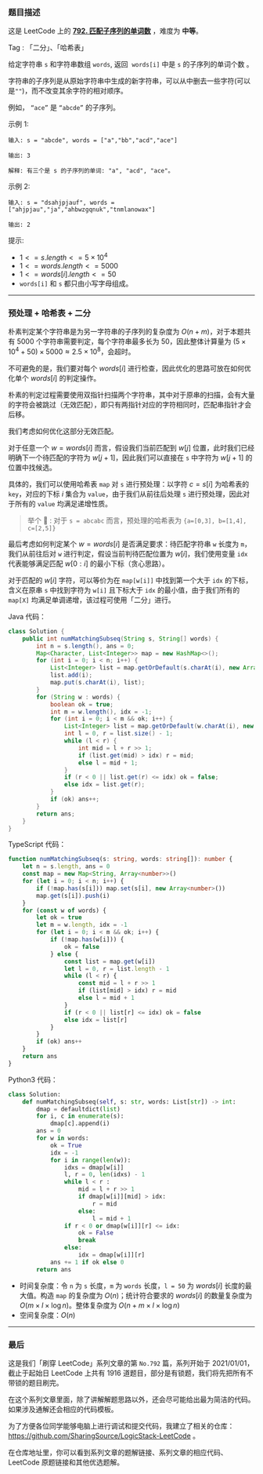 ### 题目描述

这是 LeetCode 上的 **[792. 匹配子序列的单词数](https://leetcode.cn/problems/number-of-matching-subsequences/solution/by-ac_oier-u1ox/)** ，难度为 **中等**。

Tag : 「二分」、「哈希表」



给定字符串 `s` 和字符串数组 `words`, 返回  `words[i]` 中是 `s` 的子序列的单词个数 。

字符串的子序列是从原始字符串中生成的新字符串，可以从中删去一些字符(可以是`""`)，而不改变其余字符的相对顺序。

例如， `“ace”` 是 `“abcde”` 的子序列。

示例 1:
```
输入: s = "abcde", words = ["a","bb","acd","ace"]

输出: 3

解释: 有三个是 s 的子序列的单词: "a", "acd", "ace"。
```
示例 2:
```
输入: s = "dsahjpjauf", words = ["ahjpjau","ja","ahbwzgqnuk","tnmlanowax"]

输出: 2
```

提示:
* $1 <= s.length <= 5 \times 10^4$
* $1 <= words.length <= 5000$
* $1 <= words[i].length <= 50$
* `words[i]` 和 `s` 都只由小写字母组成。

---

### 预处理 + 哈希表 + 二分

朴素判定某个字符串是为另一字符串的子序列的复杂度为 $O(n + m)$，对于本题共有 $5000$ 个字符串需要判定，每个字符串最多长为 $50$，因此整体计算量为 $(5 \times 10^4 + 50) \times 5000 \approx 2.5 \times 10^8$，会超时。

不可避免的是，我们要对每个 $words[i]$ 进行检查，因此优化的思路可放在如何优化单个 $words[i]$ 的判定操作。

朴素的判定过程需要使用双指针扫描两个字符串，其中对于原串的扫描，会有大量的字符会被跳过（无效匹配），即只有两指针对应的字符相同时，匹配串指针才会后移。

我们考虑如何优化这部分无效匹配。

对于任意一个 $w = words[i]$ 而言，假设我们当前匹配到 $w[j]$ 位置，此时我们已经明确下一个待匹配的字符为 $w[j + 1]$，因此我们可以直接在 `s` 中字符为 $w[j + 1]$ 的位置中找候选。

具体的，我们可以使用哈希表 `map` 对 `s` 进行预处理：以字符 $c = s[i]$ 为哈希表的 `key`，对应的下标 $i$ 集合为 `value`，由于我们从前往后处理 `s` 进行预处理，因此对于所有的 `value` 均满足递增性质。

> 举个 🌰 : 对于 `s = abcabc` 而言，预处理的哈希表为 `{a=[0,3], b=[1,4], c=[2,5]}`

最后考虑如何判定某个 $w = words[i]$ 是否满足要求：待匹配字符串 `w` 长度为 `m`，我们从前往后对 `w` 进行判定，假设当前判待匹配位置为 $w[i]$，我们使用变量 `idx` 代表能够满足匹配 $w[0:i]$ 的最小下标（贪心思路）。

对于匹配的 $w[i]$ 字符，可以等价为在 `map[w[i]]` 中找到第一个大于 `idx` 的下标，含义在原串 `s` 中找到字符为 `w[i]` 且下标大于 `idx` 的最小值，由于我们所有的 `map[X]` 均满足单调递增，该过程可使用「二分」进行。

Java 代码：
```Java
class Solution {
    public int numMatchingSubseq(String s, String[] words) {
        int n = s.length(), ans = 0;
        Map<Character, List<Integer>> map = new HashMap<>();
        for (int i = 0; i < n; i++) {
            List<Integer> list = map.getOrDefault(s.charAt(i), new ArrayList<>());
            list.add(i);
            map.put(s.charAt(i), list);
        }
        for (String w : words) {
            boolean ok = true;
            int m = w.length(), idx = -1;
            for (int i = 0; i < m && ok; i++) {
                List<Integer> list = map.getOrDefault(w.charAt(i), new ArrayList<>());
                int l = 0, r = list.size() - 1;
                while (l < r) {
                    int mid = l + r >> 1;
                    if (list.get(mid) > idx) r = mid;
                    else l = mid + 1;
                }
                if (r < 0 || list.get(r) <= idx) ok = false;
                else idx = list.get(r);
            }
            if (ok) ans++;
        }
        return ans;
    }
}
```
TypeScript 代码：
```TypeScript
function numMatchingSubseq(s: string, words: string[]): number {
    let n = s.length, ans = 0
    const map = new Map<String, Array<number>>()
    for (let i = 0; i < n; i++) {
        if (!map.has(s[i])) map.set(s[i], new Array<number>())
        map.get(s[i]).push(i)
    }
    for (const w of words) {
        let ok = true
        let m = w.length, idx = -1
        for (let i = 0; i < m && ok; i++) {
            if (!map.has(w[i])) {
                ok = false
            } else {
                const list = map.get(w[i])
                let l = 0, r = list.length - 1
                while (l < r) {
                    const mid = l + r >> 1
                    if (list[mid] > idx) r = mid
                    else l = mid + 1
                }
                if (r < 0 || list[r] <= idx) ok = false
                else idx = list[r]
            }
        }
        if (ok) ans++
    }
    return ans
}
```
Python3 代码：
```Python
class Solution:
    def numMatchingSubseq(self, s: str, words: List[str]) -> int:
        dmap = defaultdict(list)
        for i, c in enumerate(s):
            dmap[c].append(i)
        ans = 0
        for w in words:
            ok = True
            idx = -1
            for i in range(len(w)):
                idxs = dmap[w[i]]
                l, r = 0, len(idxs) - 1
                while l < r :
                    mid = l + r >> 1
                    if dmap[w[i]][mid] > idx:
                        r = mid
                    else:
                        l = mid + 1
                if r < 0 or dmap[w[i]][r] <= idx:
                    ok = False
                    break
                else:
                    idx = dmap[w[i]][r]
            ans += 1 if ok else 0
        return ans
```
* 时间复杂度：令 `n` 为 `s` 长度，`m` 为 `words` 长度，`l = 50` 为 $words[i]$ 长度的最大值。构造 `map` 的复杂度为 $O(n)$；统计符合要求的 $words[i]$ 的数量复杂度为 $O(m \times l \times \log{n})$。整体复杂度为 $O(n + m \times l \times \log{n})$
* 空间复杂度：$O(n)$

---

### 最后

这是我们「刷穿 LeetCode」系列文章的第 `No.792` 篇，系列开始于 2021/01/01，截止于起始日 LeetCode 上共有 1916 道题目，部分是有锁题，我们将先把所有不带锁的题目刷完。

在这个系列文章里面，除了讲解解题思路以外，还会尽可能给出最为简洁的代码。如果涉及通解还会相应的代码模板。

为了方便各位同学能够电脑上进行调试和提交代码，我建立了相关的仓库：https://github.com/SharingSource/LogicStack-LeetCode 。

在仓库地址里，你可以看到系列文章的题解链接、系列文章的相应代码、LeetCode 原题链接和其他优选题解。

